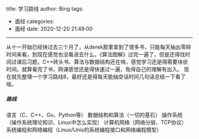 title: 学习路线
author: Bing
tags:
  - 面经
categories:
  - 面经
date: 2020-12-20 21:49:00
---
从十一开始已经快过去三个月了，从derek那里拿到了很多书，只能每天抽出零碎时间来看，到现在感觉也没看进去什么，《算法图解》过完一遍了，但是还得找时间过课后习题，C++砖头书、算法与数据结构还在啃，感觉学习还是得需要块状时间。就算看完了书，网课感觉还是得快速过一遍，免得自己的理解有出入。
现在就先整理一个学习路线8，最好还是得每天能抽空话时间几句话总结一下看了啥。

##### 路线
语言（C、C++、Go、Python等） 
数据结构和算法（一切的基石） 
操作系统（操作系统理论知识、Linux中怎么实现） 
计算机网络（网络分层、TCP协议） 
系统编程和网络编程（Linux/Unix的系统编程接口和网络编程模型）    